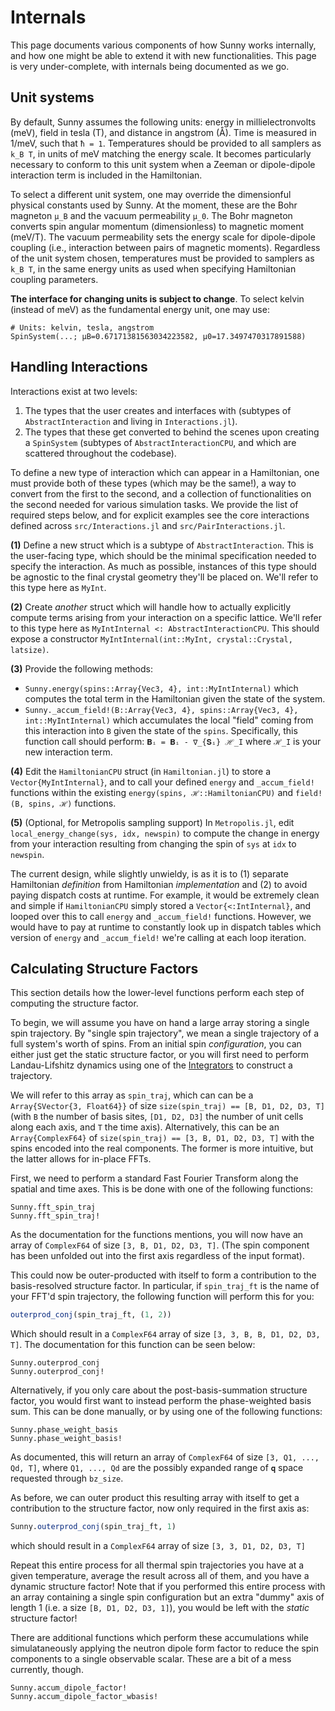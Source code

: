 # Internals

This page documents various components of how Sunny works internally, and how one
might be able to extend it with new functionalities. This page is very under-complete, with internals being documented as we go.

## Unit systems

By default, Sunny assumes the following units: energy in millielectronvolts
(meV), field in tesla (T), and distance in angstrom (Å). Time is measured in
1/meV, such that ``ħ = 1``. Temperatures should be provided to all
samplers as ``k_B T``, in units of meV matching the energy scale. It
becomes particularly necessary to conform to this unit system when a
Zeeman or dipole-dipole interaction term is included in the Hamiltonian.

To select a different unit system, one may override the dimensionful physical
constants used by Sunny. At the moment, these are the Bohr magneton ``μ_B`` and
the vacuum permeability ``μ_0``. The Bohr magneton converts spin angular
momentum (dimensionless) to magnetic moment (meV/T). The vacuum permeability
sets the energy scale for dipole-dipole coupling (i.e., interaction between
pairs of magnetic moments). Regardless of the unit system chosen, temperatures
must be provided to samplers as ``k_B T``, in the same energy units as used when
specifying Hamiltonian coupling parameters.

**The interface for changing units is subject to change**. To select kelvin (instead of meV) as the fundamental energy unit, one may use:
```
# Units: kelvin, tesla, angstrom
SpinSystem(...; μB=0.67171381563034223582, μ0=17.3497470317891588)
```


## Handling Interactions

Interactions exist at two levels:

1. The types that the user creates and interfaces with (subtypes of `AbstractInteraction` and
    living in `Interactions.jl`).
2. The types that these get converted to behind the scenes upon creating a `SpinSystem`
    (subtypes of `AbstractInteractionCPU`, and which are scattered throughout the codebase).

To define a new type of interaction which can appear in a Hamiltonian,
one must provide both of these types (which may be the same!), a way to convert from
the first to the second, and a collection of functionalities on the second
needed for various simulation tasks. We provide the list of required steps below, and for
explicit examples see the core interactions defined across `src/Interactions.jl`
and `src/PairInteractions.jl`.

**(1)** Define a new struct which is a subtype of `AbstractInteraction`. This is the user-facing
         type, which should be the minimal specification needed to specify the
         interaction. As much as possible, instances of this type should be agnostic to
         the final crystal geometry they'll be placed on. We'll refer to this type
         here as `MyInt`.

**(2)** Create _another_ struct which will handle how to actually explicitly compute
         terms arising from your interaction on a specific lattice. We'll refer to this
         type here as `MyIntInternal <: AbstractInteractionCPU`. This should expose a constructor
         `MyIntInternal(int::MyInt, crystal::Crystal, latsize)`.

**(3)** Provide the following methods:

- `Sunny.energy(spins::Array{Vec3, 4}, int::MyIntInternal)` which computes the total term in the
     Hamiltonian given the state of the system.
- `Sunny._accum_field!(B::Array{Vec3, 4}, spins::Array{Vec3, 4}, int::MyIntInternal)` which
    accumulates the local "field" coming from this interaction into `B` given the state
    of the `spins`. Specifically, this function call should perform:
        ``𝐁ᵢ = 𝐁ᵢ - ∇_{𝐒ᵢ} ℋ_I``
    where ``ℋ_I`` is your new interaction term.


**(4)** Edit the `HamiltonianCPU` struct (in `Hamiltonian.jl`) to store a `Vector{MyIntInternal}`,
    and to call your defined `energy` and `_accum_field!` functions within
    the existing `energy(spins, ℋ::HamiltonianCPU)` and `field!(B, spins, ℋ)` functions.

**(5)** (Optional, for Metropolis sampling support) In `Metropolis.jl`,
edit `local_energy_change(sys, idx, newspin)` to compute the change in energy from your
interaction resulting from changing the spin of `sys` at `idx` to `newspin`.

The current design, while slightly unwieldy, is as it is to (1) separate Hamiltonian *definition*
from Hamiltonian *implementation* and (2) to avoid paying dispatch costs at
runtime. For example, it would be extremely clean and simple if `HamiltonianCPU` simply stored
a `Vector{<:IntInternal}`, and looped over this to call `energy` and `_accum_field!` functions.
However, we would have to pay at runtime to constantly look up in dispatch tables which version
of `energy` and `_accum_field!` we're calling at each loop iteration.

## Calculating Structure Factors

This section details how the lower-level functions perform each step of computing the
structure factor.

To begin, we will assume you have on hand a large array storing a single spin trajectory. By
"single spin trajectory", we mean a single trajectory of a full system's worth of spins.
From an initial spin _configuration_, you can either just get the
static structure factor, or you will first need to perform Landau-Lifshitz dynamics using one of
the [Integrators](@ref) to construct a trajectory.

We will refer to this array as `spin_traj`, which can can be a `Array{SVector{3, Float64}}`
of size `size(spin_traj) == [B, D1, D2, D3, T]` (with `B` the number of basis sites,
`[D1, D2, D3]` the number of unit cells along each axis, and `T` the time axis).
Alternatively, this can be an `Array{ComplexF64}` of `size(spin_traj) == [3, B, D1, D2, D3, T]`
with the spins encoded into the real components. The former is more intuitive, but the
latter allows for in-place FFTs.

First, we need to perform a standard Fast Fourier Transform along the spatial and time axes.
This is be done with one of the following functions:

```@docs
Sunny.fft_spin_traj
Sunny.fft_spin_traj!
```

As the documentation for the functions mentions, you will now have an array of `ComplexF64` of
size `[3, B, D1, D2, D3, T]`. (The spin component has been unfolded out into the first axis
regardless of the input format).

This could now be outer-producted with itself to form a contribution to the basis-resolved
structure factor. In particular, if `spin_traj_ft` is the name of your FFT'd spin trajectory,
the following function will perform this for you:

```julia
outerprod_conj(spin_traj_ft, (1, 2))
```

Which should result in a `ComplexF64` array of size `[3, 3, B, B, D1, D2, D3, T]`.
The documentation for this function can be seen below:

```@docs
Sunny.outerprod_conj
Sunny.outerprod_conj!
```

Alternatively, if you only care about the post-basis-summation structure factor, you would
first want to instead perform the phase-weighted basis sum. This can be done manually, or
by using one of the following functions:

```@docs
Sunny.phase_weight_basis
Sunny.phase_weight_basis!
```

As documented, this will return an array of `ComplexF64` of size `[3, Q1, ..., Qd, T]`,
where `Q1, ..., Qd` are the possibly expanded range of ``𝐪`` space requested through
`bz_size`.

As before, we can outer product this resulting array with itself to get a contribution to the
structure factor, now only required in the first axis as:

```julia
Sunny.outerprod_conj(spin_traj_ft, 1)
```
which should result in a `ComplexF64` array of size `[3, 3, D1, D2, D3, T]`

Repeat this entire process for all thermal spin trajectories you have at a given temperature,
average the result across all of them, and you have a dynamic structure factor! Note that if
you performed this entire process with an array containing a single spin configuration but
an extra "dummy" axis of length 1 (i.e. a size `[B, D1, D2, D3, 1]`), you would be left with
the _static_ structure factor!

There are additional functions which perform these accumulations while simulataneously
applying the neutron dipole form factor to reduce the spin components to a single
observable scalar. These are a bit of a mess currently, though.

```@docs
Sunny.accum_dipole_factor!
Sunny.accum_dipole_factor_wbasis!
```
